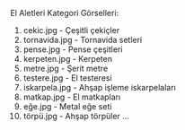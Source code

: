 El Aletleri Kategori Görselleri:
1. cekic.jpg - Çeşitli çekiçler
2. tornavida.jpg - Tornavida setleri
3. pense.jpg - Pense çeşitleri
4. kerpeten.jpg - Kerpeten
5. metre.jpg - Şerit metre
6. testere.jpg - El testeresi
7. iskarpela.jpg - Ahşap işleme iskarpelaları
8. matkap.jpg - El matkapları
9. eğe.jpg - Metal eğe seti
10. törpü.jpg - Ahşap törpüler
...
